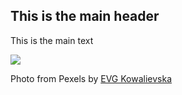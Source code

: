 ## This is the main header
This is the main text

![](https://images.pexels.com/photos/1170986/pexels-photo-1170986.jpeg)

Photo from Pexels by [EVG Kowalievska](https://www.pexels.com/photo/selective-focus-photography-of-orange-tabby-cat-1170986/)

